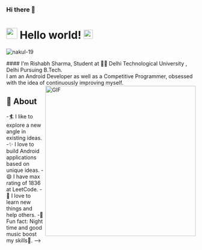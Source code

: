 ### Hi there 👋

# <img src="https://github.com/TheDudeThatCode/TheDudeThatCode/blob/master/Assets/Hi.gif" width="29px"> Hello world!&nbsp;<img src="https://github.com/TheDudeThatCode/TheDudeThatCode/blob/master/Assets/Earth.gif" width="24px"> 
<p align="left"> <img src="https://komarev.com/ghpvc/?username=nakul-19" alt="nakul-19" /> </p>
#### I'm Rishabh Sharma, Student at 👨‍💻 Delhi Technological University , Delhi Pursuing B.Tech. <br>  I am an Android Developer as well as a Competitive Programmer, obsessed with the idea of continuously improving myself.
 <br>
<img align="right" alt="GIF" src="https://physicsgurukul.files.wordpress.com/2019/02/character-1.gif" width="400px" />

## 🧐 About 
-🏄‍ I like to explore a new angle in existing ideas.
-✨ I love to build Android applications based on unique ideas.
-😄 I have max rating of 1836 at LeetCode.
-🌱 I love to learn new things and help others.
-🎨 Fun fact: Night time and good music boost my skills🌚.
-->
